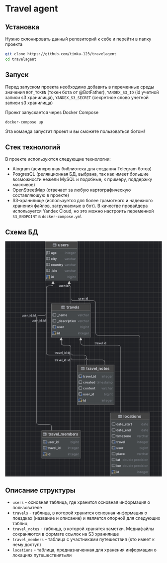 # Travel agent

## Установка

Нужно склонировать данный репозиторий к себе и перейти в папку проекта

```bash
git clone https://github.com/timka-123/travelagent
cd travelagent
```

## Запуск

Перед запуском проекта необходимо добавить в переменные среды значения `BOT_TOKEN` (токен бота от @BotFather), `YANDEX_S3_ID` (id учетной записи s3 хранилища), `YANDEX_S3_SECRET` (секретное слово  учетной записи s3 хранилища)

Проект запускается через Docker Compose

```bash
docker-compose up
```

Эта команда запустит проект и вы сможете пользоваться ботом!


## Стек технологий

В проекте используются следующие технологии:
- Aiogram (асинхронная библиотека для создания Telegram ботов)
- PosgresQL (релякционная БД, выбрана, так как имеет большие возможности нежели MySQL и подобные, к примеру, поддержку массивов)
- OpenStreetMap (отвечает за любую картографическую составляющую в проекте)
- S3-хранилище (используется для более грамотного и надежного хранения файлов, загружаемые в бот). В качестве провайдера используется Yandex Cloud, но это можно настроить переменной `S3_ENDPOINT` в `docker-compose.yml`


## Схема БД

![img.png](utils/other/img.png)

## Описание структуры
- `users` - основная таблица, где хранится основная информация о пользователе
- `travels` - таблица, в которой хранится основная информация о поездках (название и описание) и является опорной для следующих таблиц
- `travel_notes` - таблица, в которой хранятся заметки. Медиафайлы сохраняются в формате ссылок на S3 хранилище
- `travel_members` - таблица с участниками путешествия (кто имеет к нему доступ)
- `locations` - таблица, предназначенная для хранения информации о локациях путешествиятыли
